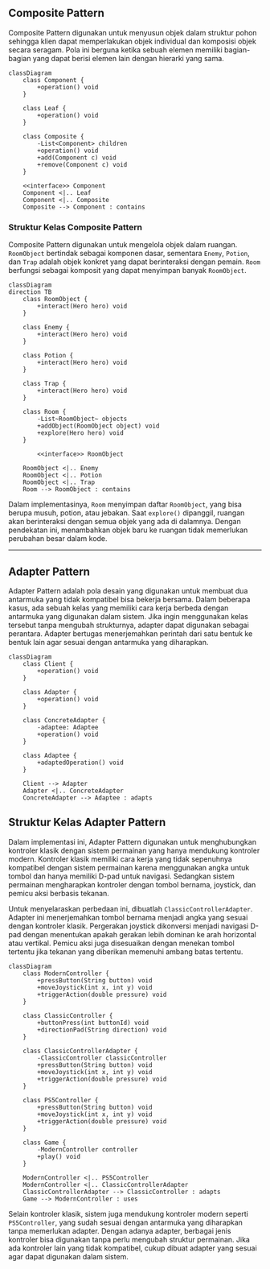 ## **Composite Pattern**

Composite Pattern digunakan untuk menyusun objek dalam struktur pohon sehingga klien dapat memperlakukan objek
individual dan komposisi objek secara seragam. Pola ini berguna ketika sebuah elemen memiliki bagian-bagian yang dapat
berisi elemen lain dengan hierarki yang sama.

```mermaid
classDiagram
    class Component {
        +operation() void
    }

    class Leaf {
        +operation() void
    }

    class Composite {
        -List<Component> children
        +operation() void
        +add(Component c) void
        +remove(Component c) void
    }

    <<interface>> Component
    Component <|.. Leaf
    Component <|.. Composite
    Composite --> Component : contains
```

### **Struktur Kelas Composite Pattern**

Composite Pattern digunakan untuk mengelola objek dalam ruangan. `RoomObject` bertindak sebagai komponen dasar,
sementara `Enemy`, `Potion`, dan `Trap` adalah objek konkret yang dapat berinteraksi dengan pemain. `Room` berfungsi
sebagai komposit yang dapat menyimpan banyak `RoomObject`.

```mermaid
classDiagram
direction TB
    class RoomObject {
        +interact(Hero hero) void
    }

    class Enemy {
        +interact(Hero hero) void
    }

    class Potion {
        +interact(Hero hero) void
    }

    class Trap {
        +interact(Hero hero) void
    }

    class Room {
        -List~RoomObject~ objects
        +addObject(RoomObject object) void
        +explore(Hero hero) void
    }

		<<interface>> RoomObject

    RoomObject <|.. Enemy
    RoomObject <|.. Potion
    RoomObject <|.. Trap
    Room --> RoomObject : contains
```

Dalam implementasinya, `Room` menyimpan daftar `RoomObject`, yang bisa berupa musuh, potion, atau jebakan. Saat
`explore()` dipanggil, ruangan akan berinteraksi dengan semua objek yang ada di dalamnya. Dengan pendekatan ini,
menambahkan objek baru ke ruangan tidak memerlukan perubahan besar dalam kode.

---

## **Adapter Pattern**

Adapter Pattern adalah pola desain yang digunakan untuk membuat dua antarmuka yang tidak kompatibel bisa bekerja
bersama. Dalam beberapa kasus, ada sebuah kelas yang memiliki cara kerja berbeda dengan antarmuka yang digunakan dalam
sistem. Jika ingin menggunakan kelas tersebut tanpa mengubah strukturnya, adapter dapat digunakan sebagai perantara.
Adapter bertugas menerjemahkan perintah dari satu bentuk ke bentuk lain agar sesuai dengan antarmuka yang diharapkan.

```mermaid
classDiagram
    class Client {
        +operation() void
    }

    class Adapter {
        +operation() void
    }

    class ConcreteAdapter {
        -adaptee: Adaptee
        +operation() void
    }

    class Adaptee {
        +adaptedOperation() void
    }

    Client --> Adapter
    Adapter <|.. ConcreteAdapter
    ConcreteAdapter --> Adaptee : adapts
```

## **Struktur Kelas Adapter Pattern**

Dalam implementasi ini, Adapter Pattern digunakan untuk menghubungkan kontroler klasik dengan sistem permainan yang
hanya mendukung kontroler modern. Kontroler klasik memiliki cara kerja yang tidak sepenuhnya kompatibel dengan sistem
permainan karena menggunakan angka untuk tombol dan hanya memiliki D-pad untuk navigasi. Sedangkan sistem permainan
mengharapkan kontroler dengan tombol bernama, joystick, dan pemicu aksi berbasis tekanan.

Untuk menyelaraskan perbedaan ini, dibuatlah `ClassicControllerAdapter`. Adapter ini menerjemahkan tombol bernama
menjadi angka yang sesuai dengan kontroler klasik. Pergerakan joystick dikonversi menjadi navigasi D-pad dengan
menentukan apakah gerakan lebih dominan ke arah horizontal atau vertikal. Pemicu aksi juga disesuaikan dengan menekan
tombol tertentu jika tekanan yang diberikan memenuhi ambang batas tertentu.

```mermaid
classDiagram
    class ModernController {
        +pressButton(String button) void
        +moveJoystick(int x, int y) void
        +triggerAction(double pressure) void
    }

    class ClassicController {
        +buttonPress(int buttonId) void
        +directionPad(String direction) void
    }

    class ClassicControllerAdapter {
        -ClassicController classicController
        +pressButton(String button) void
        +moveJoystick(int x, int y) void
        +triggerAction(double pressure) void
    }

    class PS5Controller {
        +pressButton(String button) void
        +moveJoystick(int x, int y) void
        +triggerAction(double pressure) void
    }

    class Game {
        -ModernController controller
        +play() void
    }

    ModernController <|.. PS5Controller
    ModernController <|.. ClassicControllerAdapter
    ClassicControllerAdapter --> ClassicController : adapts
    Game --> ModernController : uses
```

Selain kontroler klasik, sistem juga mendukung kontroler modern seperti `PS5Controller`, yang sudah sesuai dengan
antarmuka yang diharapkan tanpa memerlukan adapter. Dengan adanya adapter, berbagai jenis kontroler bisa digunakan tanpa
perlu mengubah struktur permainan. Jika ada kontroler lain yang tidak kompatibel, cukup dibuat adapter yang sesuai agar
dapat digunakan dalam sistem.
